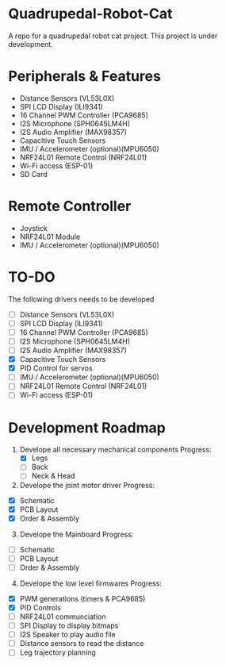 # Quadrupedal-Robot-Cat
A repo for a quadrupedal robot cat project. This project is under development.

# Peripherals & Features
  - Distance Sensors (VL53L0X)
  - SPI LCD Display (ILI9341)
  - 16 Channel PWM Controller (PCA9685)
  - I2S Microphone (SPH0645LM4H)
  - I2S Audio Amplifier (MAX98357)
  - Capacitive Touch Sensors
  - IMU / Accelerometer (optional)(MPU6050)
  - NRF24L01 Remote Control (NRF24L01)
  - Wi-Fi access (ESP-01)
  - SD Card

# Remote Controller
  - Joystick
  - NRF24L01 Module
  - IMU / Accelerometer (optional)(MPU6050)

# TO-DO 
The following drivers needs to be developed
  - [ ] Distance Sensors (VL53L0X)
  - [ ] SPI LCD Display (ILI9341)
  - [ ] 16 Channel PWM Controller (PCA9685)
  - [ ] I2S Microphone (SPH0645LM4H)
  - [ ] I2S Audio Amplifier (MAX98357)
  - [X] Capacitive Touch Sensors
  - [X] PID Control for servos
  - [ ] IMU / Accelerometer (optional)(MPU6050)
  - [ ] NRF24L01 Remote Control (NRF24L01)
  - [ ] Wi-Fi access (ESP-01)

# Development Roadmap
1. Develope all necessary mechanical components
Progress:
    - [X] Legs
    - [ ] Back
    - [ ] Neck & Head
    
2. Develope the joint motor driver
Progress:
  - [X] Schematic
  - [X] PCB Layout
  - [X] Order & Assembly

3. Develope the Mainboard
Progress:
  - [ ] Schematic
  - [ ] PCB Layout
  - [ ] Order & Assembly

4. Develope the low level firmwares
Progress:
  - [X] PWM generations (timers & PCA9685)
  - [X] PID Controls
  - [ ] NRF24L01 communciation
  - [ ] SPI Display to display bitmaps
  - [ ] I2S Speaker to play audio file
  - [ ] Distance sensors to read the distance
  - [ ] Leg trajectory planning
